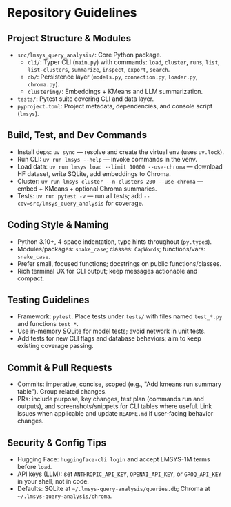# Repository Guidelines

## Project Structure & Modules

- `src/lmsys_query_analysis/`: Core Python package.
  - `cli/`: Typer CLI (`main.py`) with commands: `load`, `cluster`, `runs`, `list`, `list-clusters`, `summarize`, `inspect`, `export`, `search`.
  - `db/`: Persistence layer (`models.py`, `connection.py`, `loader.py`, `chroma.py`).
  - `clustering/`: Embeddings + KMeans and LLM summarization.
- `tests/`: Pytest suite covering CLI and data layer.
- `pyproject.toml`: Project metadata, dependencies, and console script (`lmsys`).

## Build, Test, and Dev Commands

- Install deps: `uv sync` — resolve and create the virtual env (uses `uv.lock`).
- Run CLI: `uv run lmsys --help` — invoke commands in the venv.
- Load data: `uv run lmsys load --limit 10000 --use-chroma` — download HF dataset, write SQLite, add embeddings to Chroma.
- Cluster: `uv run lmsys cluster --n-clusters 200 --use-chroma` — embed + KMeans + optional Chroma summaries.
- Tests: `uv run pytest -v` — run all tests; add `--cov=src/lmsys_query_analysis` for coverage.

## Coding Style & Naming

- Python 3.10+, 4‑space indentation, type hints throughout (`py.typed`).
- Modules/packages: `snake_case`; classes: `CapWords`; functions/vars: `snake_case`.
- Prefer small, focused functions; docstrings on public functions/classes.
- Rich terminal UX for CLI output; keep messages actionable and compact.

## Testing Guidelines

- Framework: `pytest`. Place tests under `tests/` with files named `test_*.py` and functions `test_*`.
- Use in‑memory SQLite for model tests; avoid network in unit tests.
- Add tests for new CLI flags and database behaviors; aim to keep existing coverage passing.

## Commit & Pull Requests

- Commits: imperative, concise, scoped (e.g., "Add kmeans run summary table"). Group related changes.
- PRs: include purpose, key changes, test plan (commands run and outputs), and screenshots/snippets for CLI tables where useful. Link issues when applicable and update `README.md` if user‑facing behavior changes.

## Security & Config Tips

- Hugging Face: `huggingface-cli login` and accept LMSYS-1M terms before `load`.
- API keys (LLM): set `ANTHROPIC_API_KEY`, `OPENAI_API_KEY`, or `GROQ_API_KEY` in your shell, not in code.
- Defaults: SQLite at `~/.lmsys-query-analysis/queries.db`; Chroma at `~/.lmsys-query-analysis/chroma`.
